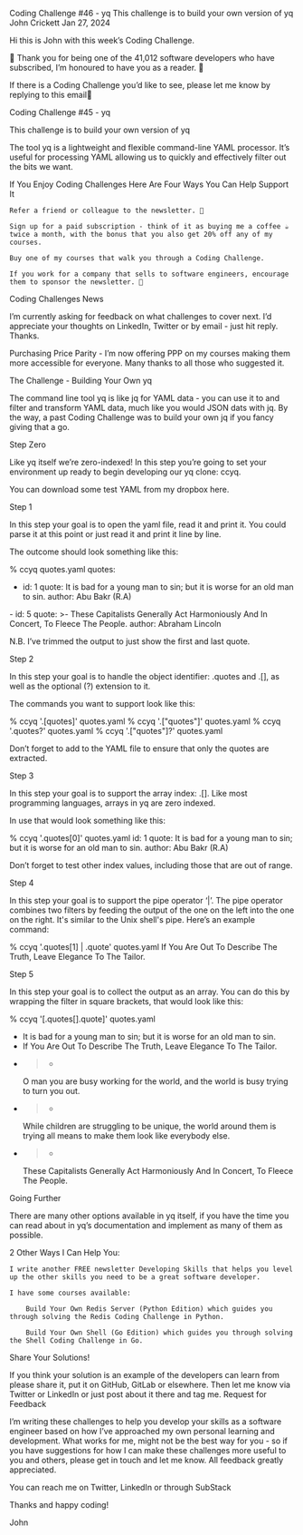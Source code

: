 Coding Challenge #46 - yq
This challenge is to build your own version of yq
John Crickett
Jan 27, 2024

Hi this is John with this week’s Coding Challenge.

🙏 Thank you for being one of the 41,012 software developers who have subscribed, I’m honoured to have you as a reader. 🎉

If there is a Coding Challenge you’d like to see, please let me know by replying to this email📧

Coding Challenge #45 - yq

This challenge is to build your own version of yq

The tool yq is a lightweight and flexible command-line YAML processor. It’s useful for processing YAML allowing us to quickly and effectively filter out the bits we want.

If You Enjoy Coding Challenges Here Are Four Ways You Can Help Support It

    Refer a friend or colleague to the newsletter. 🙏

    Sign up for a paid subscription - think of it as buying me a coffee ☕️ twice a month, with the bonus that you also get 20% off any of my courses.

    Buy one of my courses that walk you through a Coding Challenge.

    If you work for a company that sells to software engineers, encourage them to sponsor the newsletter. 🙏

Coding Challenges News

I’m currently asking for feedback on what challenges to cover next. I’d appreciate your thoughts on LinkedIn, Twitter or by email - just hit reply. Thanks.

Purchasing Price Parity - I’m now offering PPP on my courses making them more accessible for everyone. Many thanks to all those who suggested it.

The Challenge - Building Your Own yq

The command line tool yq is like jq for YAML data - you can use it to and filter and transform YAML data, much like you would JSON dats with jq. By the way, a past Coding Challenge was to build your own jq if you fancy giving that a go.

Step Zero

Like yq itself we’re zero-indexed! In this step you’re going to set your environment up ready to begin developing our yq clone: ccyq.

You can download some test YAML from my dropbox here.

Step 1

In this step your goal is to open the yaml file, read it and print it. You could parse it at this point or just read it and print it line by line.

The outcome should look something like this:

% ccyq quotes.yaml 
quotes:
  - id: 1
    quote: It is bad for a young man to sin; but it is worse for an old man to sin.
    author: Abu Bakr (R.A)
<snip>
  - id: 5
    quote: >-
      These Capitalists Generally Act Harmoniously And In Concert, To Fleece The People.
    author: Abraham Lincoln

N.B. I’ve trimmed the output to just show the first and last quote.

Step 2

In this step your goal is to handle the object identifier: .quotes and .[<string>], as well as the optional (?) extension to it.

The commands you want to support look like this:

% ccyq '.[quotes]' quotes.yaml
% ccyq '.["quotes"]' quotes.yaml
% ccyq '.quotes?' quotes.yaml
% ccyq '.["quotes"]?' quotes.yaml

Don’t forget to add to the YAML file to ensure that only the quotes are extracted.

Step 3

In this step your goal is to support the array index: .[<number>]. Like most programming languages, arrays in yq are zero indexed.

In use that would look something like this:

% ccyq '.quotes[0]' quotes.yaml
id: 1
quote: It is bad for a young man to sin; but it is worse for an old man to sin.
author: Abu Bakr (R.A)

Don’t forget to test other index values, including those that are out of range.

Step 4

In this step your goal is to support the pipe operator ‘|’. The pipe operator combines two filters by feeding the output of the one on the left into the one on the right. It's similar to the Unix shell's pipe. Here’s an example command:

% ccyq '.quotes[1] | .quote' quotes.yaml
If You Are Out To Describe The Truth, Leave Elegance To The Tailor.

Step 5

In this step your goal is to collect the output as an array. You can do this by wrapping the filter in square brackets, that would look like this:

% ccyq '[.quotes[].quote]' quotes.yaml
- It is bad for a young man to sin; but it is worse for an old man to sin.
- If You Are Out To Describe The Truth, Leave Elegance To The Tailor.
- >-
  O man you are busy working for the world, and the world is busy trying to turn you out.
- >-
  While children are struggling to be unique, the world around them is trying all means to make them look like everybody else.
- >-
  These Capitalists Generally Act Harmoniously And In Concert, To Fleece The People.

Going Further

There are many other options available in yq itself, if you have the time you can read about in yq’s documentation and implement as many of them as possible.

2 Other Ways I Can Help You:

    I write another FREE newsletter Developing Skills that helps you level up the other skills you need to be a great software developer.

    I have some courses available:

        Build Your Own Redis Server (Python Edition) which guides you through solving the Redis Coding Challenge in Python.

        Build Your Own Shell (Go Edition) which guides you through solving the Shell Coding Challenge in Go.

Share Your Solutions!

If you think your solution is an example of the developers can learn from please share it, put it on GitHub, GitLab or elsewhere. Then let me know via Twitter or LinkedIn or just post about it there and tag me.
Request for Feedback

I’m writing these challenges to help you develop your skills as a software engineer based on how I’ve approached my own personal learning and development. What works for me, might not be the best way for you - so if you have suggestions for how I can make these challenges more useful to you and others, please get in touch and let me know. All feedback greatly appreciated.

You can reach me on Twitter, LinkedIn or through SubStack

Thanks and happy coding!

John